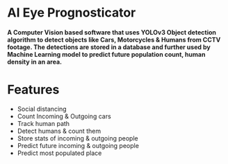 # AI Eye Prognosticator
#### A Computer Vision based software that uses YOLOv3 Object detection algorithm to detect objects like Cars, Motorcycles & Humans from CCTV footage. The detections are stored in a database and further used by Machine Learning model to predict future population count, human density in an area. 

# Features
* Social distancing 
* Count Incoming & Outgoing cars
* Track human path
* Detect humans & count them
* Store stats of incoming & outgoing people
* Predict future incoming & outgoing people
* Predict most populated place
